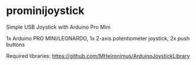 # prominijoystick
Simple USB Joystick with Arduino Pro Mini

1x Arduino PRO MINI/LEONARDO,
1x 2-axis potentiometer joystick,
2x push buttons

Required libraries:
https://github.com/MHeironimus/ArduinoJoystickLibrary
